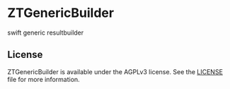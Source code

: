 # ZTGenericBuilder
swift generic resultbuilder 


 
 ## License
ZTGenericBuilder is available under the AGPLv3 license. See the [LICENSE](LICENSE) file for more information.
